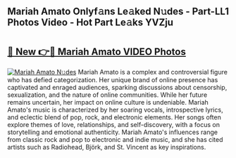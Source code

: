 ## Mariah Amato Onlyf𝚊ns Le𝚊ked N𝚞des - Part-LL1 Photos Video - Hot Part Le𝚊ks YVZju

# <h2><a href="http://ac52277.deff.icu/?id=Mariah+Amato">🔗 New 👉🔴 Mariah Amato VIDEO Photos</a></h2>

[![Mariah Amato N𝚞des](https://i.imgur.com/rIISA9y.gif)](http://ac52277.deff.icu/?id=Mariah+Amato)
Mariah Amato is a complex and controversial figure who has defied categorization. Her unique brand of online presence has captivated and enraged audiences, sparking discussions about censorship, sexualization, and the nature of online communities. While her future remains uncertain, her impact on online culture is undeniable. Mariah Amato's music is characterized by her soaring vocals, introspective lyrics, and eclectic blend of pop, rock, and electronic elements. Her songs often explore themes of love, relationships, and self-discovery, with a focus on storytelling and emotional authenticity. Mariah Amato's influences range from classic rock and pop to electronic and indie music, and she has cited artists such as Radiohead, Björk, and St. Vincent as key inspirations.
